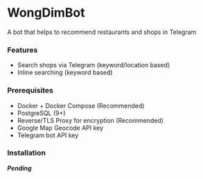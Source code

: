 # WongDimBot
A bot that helps to recommend restaurants and shops in Telegram

### Features
- Search shops via Telegram (keyword/location based)
- Inline searching (keyword based)

### Prerequisites
- Docker + Docker Compose (Recommended)
- PostgreSQL (9+)
- Reverse/TLS Proxy for encryption (Recommended)
- Google Map Geocode API key
- Telegram bot API key

### Installation
***Pending***
